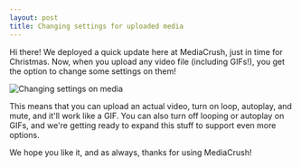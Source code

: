 ```yaml
---
layout: post
title: Changing settings for uploaded media
---
```


Hi there! We deployed a quick update here at MediaCrush, just in time for Christmas.
Now, when you upload any video file (including GIFs!), you get the option to change
some settings on them!

<img src="https://mediacru.sh/-6foMUHTj9fN.png" alt="Changing settings on media">

This means that you can upload an actual video, turn on loop,
autoplay, and mute, and it'll work like a GIF. You can also turn off looping or
autoplay on GIFs, and we're getting ready to expand this stuff to support even more
options.

We hope you like it, and as always, thanks for using MediaCrush!
